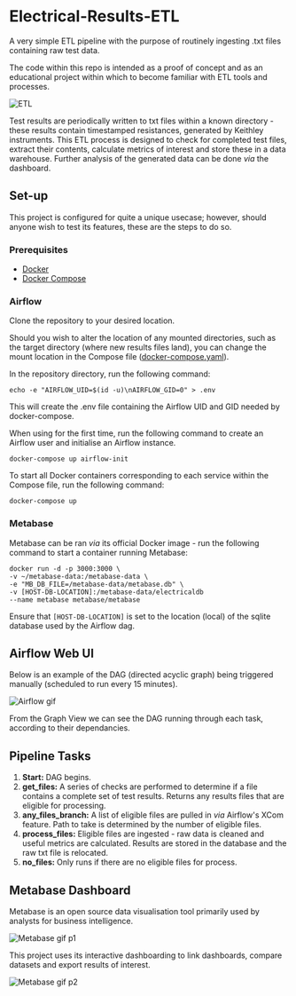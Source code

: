 # Electrical-Results-ETL
A very simple ETL pipeline with the purpose of routinely ingesting .txt files containing raw test data.

The code within this repo is intended as a proof of concept and as an educational project within which to become familiar with ETL tools and processes.

![ETL](https://user-images.githubusercontent.com/45105631/155734326-30f680a9-0cca-48e4-9069-41f6d8d165c8.PNG)

Test results are periodically written to txt files within a known directory - these results contain timestamped resistances, generated by Keithley instruments.
This ETL process is designed to check for completed test files, extract their contents, calculate metrics of interest and store these in a data warehouse. Further analysis of the generated data can be done *via* the dashboard.
 
 ## Set-up
 
 This project is configured for quite a unique usecase; however, should anyone wish to test its features, these are the steps to do so.
 
 ### Prerequisites
 
 - [Docker](https://docs.docker.com/get-docker/)
 - [Docker Compose](https://docs.docker.com/compose/)
 
 ### Airflow
 
 Clone the repository to your desired location.
 
 Should you wish to alter the location of any mounted directories, such as the target directory (where new results files land), you can change the mount location in the Compose file ([docker-compose.yaml](https://github.com/BenChapman93/Electrical-Results-ETL/blob/master/docker-compose.yaml)).
 
 In the repository directory, run the following command:
 ```
 echo -e "AIRFLOW_UID=$(id -u)\nAIRFLOW_GID=0" > .env
 ```
 This will create the .env file containing the Airflow UID and GID needed by docker-compose.
 
 When using for the first time, run the following command to create an Airflow user and initialise an Airflow instance.
 ```
 docker-compose up airflow-init
 ```
 
 To start all Docker containers corresponding to each service within the Compose file, run the following command:
 
 ```
 docker-compose up
 ```
 
 ### Metabase
 
 Metabase can be ran *via* its official Docker image - run the following command to start a container running Metabase:
 
 ```
 docker run -d -p 3000:3000 \
-v ~/metabase-data:/metabase-data \
-e "MB_DB_FILE=/metabase-data/metabase.db" \
-v [HOST-DB-LOCATION]:/metabase-data/electricaldb
--name metabase metabase/metabase
```
 Ensure that `[HOST-DB-LOCATION]` is set to the location (local) of the sqlite database used by the Airflow dag.
 
 ## Airflow Web UI
 
 Below is an example of the DAG (directed acyclic graph) being triggered manually (scheduled to run every 15 minutes).
 
![Airflow gif](https://user-images.githubusercontent.com/45105631/155702416-788043aa-1224-422b-9220-be4b6de20a41.gif)

From the Graph View we can see the DAG running through each task, according to their dependancies.

## Pipeline Tasks

1. **Start:** DAG begins.
2. **get_files:** A series of checks are performed to determine if a file contains a complete set of test results. Returns any results files that are eligible for processing.
3. **any_files_branch:** A list of eligible files are pulled in *via* Airflow's XCom feature. Path to take is determined by the number of eligible files.
4. **process_files:** Eligible files are ingested - raw data is cleaned and useful metrics are calculated. Results are stored in the database and the raw txt file is relocated.
5. **no_files:** Only runs if there are no eligible files for process.

## Metabase Dashboard

Metabase is an open source data visualisation tool primarily used by analysts for business intelligence. 

![Metabase gif p1](https://user-images.githubusercontent.com/45105631/155730627-f06bb96f-e367-42da-9f13-5a18373b46d9.gif)

This project uses its interactive dashboarding to link dashboards, compare datasets and export results of interest.

![Metabase gif p2](https://user-images.githubusercontent.com/45105631/155732670-88661d12-5c72-4a01-99da-eb8540df8eb8.gif)
